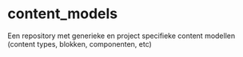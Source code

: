 # content_models
Een repository met generieke en project specifieke content modellen (content types, blokken, componenten, etc)
